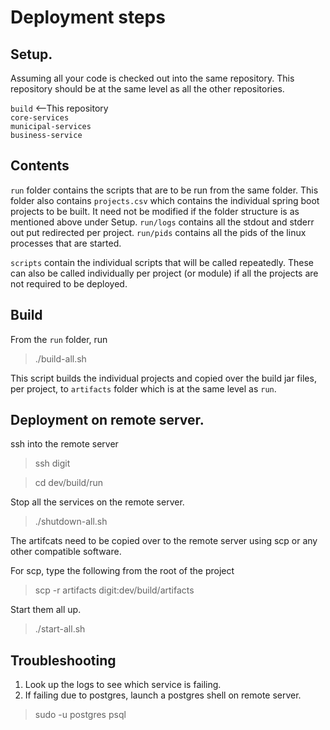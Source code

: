 # Deployment steps

## Setup.

Assuming all your code is checked out into the same repository. This repository should be at the same level as all the other repositories.

`build` <--This repository  
`core-services`  
`municipal-services`  
`business-service`

## Contents

`run` folder contains the scripts that are to be run from the same folder. This folder also contains `projects.csv` which contains the individual spring boot projects to be built. It need not be modified if the folder structure is as mentioned above under Setup.
`run/logs` contains all the stdout and stderr out put redirected per project.
`run/pids` contains all the pids of the linux processes that are started.

`scripts` contain the individual scripts that will be called repeatedly. These can also be called individually per project (or module) if all the projects are not required to be deployed.


## Build

From the `run` folder, run 
> ./build-all.sh

This script builds the individual projects and copied over the build jar files, per project, to `artifacts` folder which is at the same level as `run`.

## Deployment on remote server.

ssh into the remote server

> ssh digit

> cd dev/build/run

Stop all the services on the remote server.
> ./shutdown-all.sh

The artifcats need to be copied over to the remote server using scp or any other compatible software.

For scp, type the following from the root of the project

> scp -r artifacts digit:dev/build/artifacts

Start them all up.

> ./start-all.sh

## Troubleshooting

1. Look up the logs to see which service is failing.
2. If failing due to postgres, launch a postgres shell on remote server.
> sudo -u postgres psql